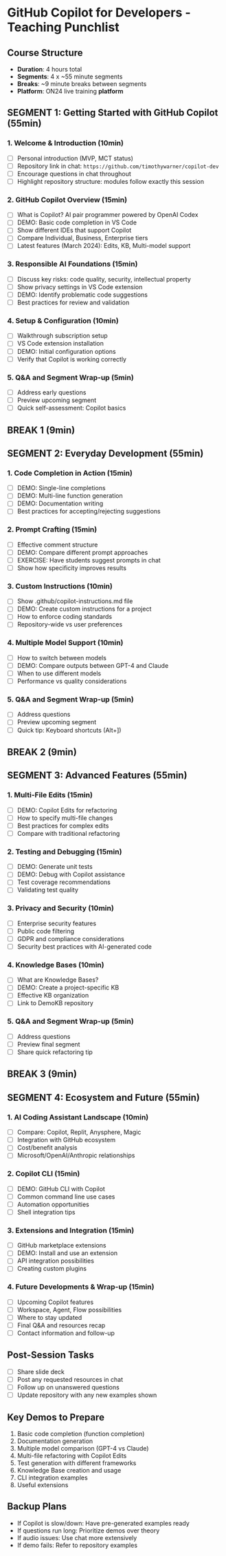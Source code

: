 # GitHub Copilot for Developers - Teaching Punchlist

## Course Structure

- **Duration**: 4 hours total
- **Segments**: 4 x ~55 minute segments
- **Breaks**: ~9 minute breaks between segments
- **Platform**: ON24 live training **platform**

## SEGMENT 1: Getting Started with GitHub Copilot (55min)

### 1. Welcome & Introduction (10min)

- [ ] Personal introduction (MVP, MCT status)
- [ ] Repository link in chat: `https://github.com/timothywarner/copilot-dev`
- [ ] Encourage questions in chat throughout
- [ ] Highlight repository structure: modules follow exactly this session

### 2. GitHub Copilot Overview (15min)

- [ ] What is Copilot? AI pair programmer powered by OpenAI Codex
- [ ] DEMO: Basic code completion in VS Code
- [ ] Show different IDEs that support Copilot
- [ ] Compare Individual, Business, Enterprise tiers
- [ ] Latest features (March 2024): Edits, KB, Multi-model support

### 3. Responsible AI Foundations (15min)

- [ ] Discuss key risks: code quality, security, intellectual property
- [ ] Show privacy settings in VS Code extension
- [ ] DEMO: Identify problematic code suggestions
- [ ] Best practices for review and validation

### 4. Setup & Configuration (10min)

- [ ] Walkthrough subscription setup
- [ ] VS Code extension installation
- [ ] DEMO: Initial configuration options
- [ ] Verify that Copilot is working correctly

### 5. Q&A and Segment Wrap-up (5min)

- [ ] Address early questions
- [ ] Preview upcoming segment
- [ ] Quick self-assessment: Copilot basics

## BREAK 1 (9min)

## SEGMENT 2: Everyday Development (55min)

### 1. Code Completion in Action (15min)

- [ ] DEMO: Single-line completions
- [ ] DEMO: Multi-line function generation
- [ ] DEMO: Documentation writing
- [ ] Best practices for accepting/rejecting suggestions

### 2. Prompt Crafting (15min)

- [ ] Effective comment structure
- [ ] DEMO: Compare different prompt approaches
- [ ] EXERCISE: Have students suggest prompts in chat
- [ ] Show how specificity improves results

### 3. Custom Instructions (10min)

- [ ] Show .github/copilot-instructions.md file
- [ ] DEMO: Create custom instructions for a project
- [ ] How to enforce coding standards
- [ ] Repository-wide vs user preferences

### 4. Multiple Model Support (10min)

- [ ] How to switch between models
- [ ] DEMO: Compare outputs between GPT-4 and Claude
- [ ] When to use different models
- [ ] Performance vs quality considerations

### 5. Q&A and Segment Wrap-up (5min)

- [ ] Address questions
- [ ] Preview upcoming segment
- [ ] Quick tip: Keyboard shortcuts (Alt+])

## BREAK 2 (9min)

## SEGMENT 3: Advanced Features (55min)

### 1. Multi-File Edits (15min)

- [ ] DEMO: Copilot Edits for refactoring
- [ ] How to specify multi-file changes
- [ ] Best practices for complex edits
- [ ] Compare with traditional refactoring

### 2. Testing and Debugging (15min)

- [ ] DEMO: Generate unit tests
- [ ] DEMO: Debug with Copilot assistance
- [ ] Test coverage recommendations
- [ ] Validating test quality

### 3. Privacy and Security (10min)

- [ ] Enterprise security features
- [ ] Public code filtering
- [ ] GDPR and compliance considerations
- [ ] Security best practices with AI-generated code

### 4. Knowledge Bases (10min)

- [ ] What are Knowledge Bases?
- [ ] DEMO: Create a project-specific KB
- [ ] Effective KB organization
- [ ] Link to DemoKB repository

### 5. Q&A and Segment Wrap-up (5min)

- [ ] Address questions
- [ ] Preview final segment
- [ ] Share quick refactoring tip

## BREAK 3 (9min)

## SEGMENT 4: Ecosystem and Future (55min)

### 1. AI Coding Assistant Landscape (10min)

- [ ] Compare: Copilot, Replit, Anysphere, Magic
- [ ] Integration with GitHub ecosystem
- [ ] Cost/benefit analysis
- [ ] Microsoft/OpenAI/Anthropic relationships

### 2. Copilot CLI (15min)

- [ ] DEMO: GitHub CLI with Copilot
- [ ] Common command line use cases
- [ ] Automation opportunities
- [ ] Shell integration tips

### 3. Extensions and Integration (15min)

- [ ] GitHub marketplace extensions
- [ ] DEMO: Install and use an extension
- [ ] API integration possibilities
- [ ] Creating custom plugins

### 4. Future Developments & Wrap-up (15min)

- [ ] Upcoming Copilot features
- [ ] Workspace, Agent, Flow possibilities
- [ ] Where to stay updated
- [ ] Final Q&A and resources recap
- [ ] Contact information and follow-up

## Post-Session Tasks

- [ ] Share slide deck
- [ ] Post any requested resources in chat
- [ ] Follow up on unanswered questions
- [ ] Update repository with any new examples shown

## Key Demos to Prepare

1. Basic code completion (function completion)
2. Documentation generation
3. Multiple model comparison (GPT-4 vs Claude)
4. Multi-file refactoring with Copilot Edits
5. Test generation with different frameworks
6. Knowledge Base creation and usage
7. CLI integration examples
8. Useful extensions

## Backup Plans

- If Copilot is slow/down: Have pre-generated examples ready
- If questions run long: Prioritize demos over theory
- If audio issues: Use chat more extensively
- If demo fails: Refer to repository examples 